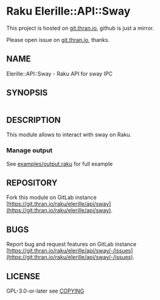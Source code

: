 # Raku Elerille::API::Sway

This project is hosted on [git.thran.io](https://git.thran.io/raku/elerille/api/sway), github is just a mirror.

Please open issue on [git.thran.io](https://git.thran.io/raku/elerille/api/sway/-/issues), thanks.

## NAME

Elerille::API::Sway - Raku API for sway IPC

## SYNOPSIS

```raku
```

## DESCRIPTION

This module allows to interact with sway on Raku.

### Manage output

See [examples/output.raku](examples/output.raku) for full example

## REPOSITORY

Fork this module on GitLab instance 
[https://git.thran.io/raku/elerille/api/sway](https://git.thran.io/raku/elerille/api/sway).

## BUGS

Report bug and request features on GitLab instance 
[https://git.thran.io/raku/elerille/api/sway/-/issues](https://git.thran.io/raku/elerille/api/sway/-/issues).

## LICENSE

GPL-3.0-or-later see [COPYING](COPYING)


